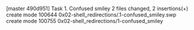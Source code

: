 [master 490d951] Task 1. Confused smiley
 2 files changed, 2 insertions(+)
 create mode 100644 0x02-shell_redirections/.1-confused_smiley.swp
 create mode 100755 0x02-shell_redirections/1-confused_smiley

